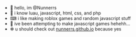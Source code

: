 - 👋 hello, im @Nunnerrs
- 🧠 i know luau, javascript, html, css, and php
- ⌨ i like making roblox games and random javascript stuff
-  ive been attempting to make javascript games hehehh…
- ❇ u should check out [nunnerrs.github.io](https://nunnerrs.github.io) because yes

<!---
Nunnerrs/Nunnerrs is a ✨ special ✨ repository because its `README.md` (this file) appears on your GitHub profile.
You can click the Preview link to take a look at your changes.
--->
